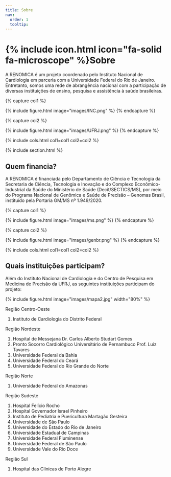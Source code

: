 ```yaml
---
title: Sobre
nav:
  order: 1
  tooltip:
---
```


# {% include icon.html icon="fa-solid fa-microscope" %}Sobre

A RENOMICA é um projeto coordenado pelo Instituto Nacional de Cardiologia em parceria com a Universidade Federal do Rio de Janeiro. Entretanto, somos uma rede de abrangência nacional com a participação de diversas instituições de ensino, pesquisa e assistência à saúde brasileiras.

{% capture col1 %}

{%
  include figure.html
  image="images/INC.png"
%}
{% endcapture %}

{% capture col2 %}

{%
  include figure.html
  image="images/UFRJ.png"
%}
{% endcapture %}

{% include cols.html col1=col1 col2=col2 %}

{% include section.html %}

## Quem financia?

A RENOMICA é financiada pelo Departamento de Ciência e Tecnologia da Secretaria de Ciência, Tecnologia e Inovação e do Complexo Econômico-Industrial da Saúde do Ministério de Saúde (Decit/SECTICS/MS), por meio do Programa Nacional de Genômica e Saúde de Precisão – Genomas Brasil, instituído pela Portaria GM/MS nº 1.949/2020.

{% capture col1 %}

{%
  include figure.html
  image="images/ms.png"
%}
{% endcapture %}

{% capture col2 %}

{%
  include figure.html
  image="images/genbr.png"
%}
{% endcapture %}

{% include cols.html col1=col1 col2=col2 %}

## Quais instituições participam?

Além do Instituto Nacional de Cardiologia e do Centro de Pesquisa em Medicina de Precisão da UFRJ, as seguintes instituições participam do projeto:

{% include figure.html image="images/mapa2.jpg" width="80%" %}

Região Centro-Oeste

1. Instituto de Cardiologia do Distrito Federal

Região Nordeste

1. Hospital de Messejana Dr. Carlos Alberto Studart Gomes
2. Pronto Socorro Cardiológico Universitário de Pernambuco Prof. Luiz Tavares
3. Universidade Federal da Bahia
4. Universidade Federal do Ceará
5. Universidade Federal do Rio Grande do Norte

Região Norte

1. Universidade Federal do Amazonas

Região Sudeste

1. Hospital Felício Rocho
2. Hospital Governador Israel Pinheiro
3. Instituto de Pediatria e Puericultura Martagão Gesteira
4. Universidade de São Paulo
5. Universidade do Estado do Rio de Janeiro
6. Universidade Estadual de Campinas
7. Universidade Federal Fluminense
8. Universidade Federal de São Paulo
9. Universidade Vale do Rio Doce

Região Sul

1. Hospital das Clínicas de Porto Alegre
